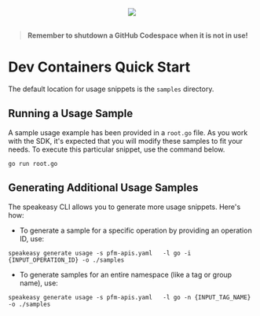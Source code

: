 
<div align="center">
    <a href="https://codespaces.new/MostafaGamal/sdk.git/tree/main"><img src="https://github.com/codespaces/badge.svg" /></a>
</div>
<br>

> **Remember to shutdown a GitHub Codespace when it is not in use!**

# Dev Containers Quick Start

The default location for usage snippets is the `samples` directory.

## Running a Usage Sample

A sample usage example has been provided in a `root.go` file. As you work with the SDK, it's expected that you will modify these samples to fit your needs. To execute this particular snippet, use the command below.

```
go run root.go
```

## Generating Additional Usage Samples

The speakeasy CLI allows you to generate more usage snippets. Here's how:

- To generate a sample for a specific operation by providing an operation ID, use:

```
speakeasy generate usage -s pfm-apis.yaml   -l go -i {INPUT_OPERATION_ID} -o ./samples
```

- To generate samples for an entire namespace (like a tag or group name), use:

```
speakeasy generate usage -s pfm-apis.yaml   -l go -n {INPUT_TAG_NAME} -o ./samples
```
